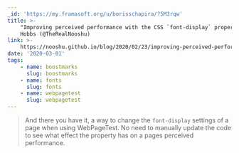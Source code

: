 ```yaml
---
_id: 'https://my.framasoft.org/u/borisschapira/?5M3rqw'
title: >-
    "Improving perceived performance with the CSS `font-display` property", Matt
    Hobbs (@TheRealNooshu)
link: >-
    https://nooshu.github.io/blog/2020/02/23/improving-perceived-performance-with-the-css-font-display-property/
date: '2020-03-01'
tags:
    - name: boostmarks
      slug: boostmarks
    - name: fonts
      slug: fonts
    - name: webpagetest
      slug: webpagetest
---
```


<div class="markdown"><blockquote>
<p>And there you have it, a way to change the <code>font-display</code> settings of a page when using WebPageTest. No need to manually update the code to see what effect the property has on a pages perceived performance.
</p>
</blockquote></div>
